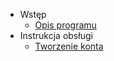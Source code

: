 - Wstęp
  - [Opis programu](/#start)
- Instrukcja obsługi
  - [Tworzenie konta](files/#tworzenie-konta)
<!-- - [Changelog](changelog.md) -->
  


